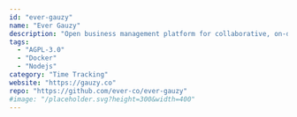 ```yaml
---
id: "ever-gauzy"
name: "Ever Gauzy"
description: "Open business management platform for collaborative, on-demand and sharing economies (ERP/CRM/HRM/ATS/PM)."
tags:
  - "AGPL-3.0"
  - "Docker"
  - "Nodejs"
category: "Time Tracking"
website: "https://gauzy.co"
repo: "https://github.com/ever-co/ever-gauzy"
#image: "/placeholder.svg?height=300&width=400"
---
```


